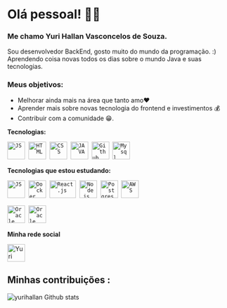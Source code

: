 # Olá pessoal! 👋😀 

### Me chamo Yuri Hallan Vasconcelos de Souza.

Sou desenvolvedor BackEnd, gosto muito do mundo da programação. :) Aprendendo coisa novas todos os dias sobre o mundo Java e suas tecnologias.

### Meus objetivos: 
* Melhorar ainda mais na área que tanto amo❤️
* Aprender mais sobre novas tecnologia do frontend e investimentos 💰 
* Contribuir com a comunidade 😁.  


 **Tecnologias:**
 <p align="left">
   <code><img src="https://user-images.githubusercontent.com/51785898/91357834-3eb8df00-e7c8-11ea-9936-0ce666ac2a11.png" alt="JS" width="40" height="40"/></code>&nbsp;
  <code><img src="https://upload.wikimedia.org/wikipedia/commons/thumb/6/61/HTML5_logo_and_wordmark.svg/1200px-HTML5_logo_and_wordmark.svg.png" alt="HTML" width="40" height="40"/></code>&nbsp;
  <code><img src="https://cdn.iconscout.com/icon/free/png-256/css-37-226088.png" alt="CSS" width="40" height="40"/></code>&nbsp;
  <code><img src="https://inforchannel.com.br/wp-content/uploads/2021/03/e2d2f80e-java-logo-1.png" alt="JAVA" width="40" height="40"/></code>&nbsp;
  <code><img src="https://user-images.githubusercontent.com/51785898/91358353-0cf44800-e7c9-11ea-9a54-0a988aa2837c.png" alt="Github" width="40" height="40"/></code>&nbsp;
  <code><img src="https://pngimg.com/uploads/mysql/mysql_PNG36.png" alt="Mysql" width="40" height="40"/></code>&nbsp;
 </p>
 
 **Tecnologias que estou estudando:**
<p align="left">
  <code><img src="https://user-images.githubusercontent.com/51785898/91357834-3eb8df00-e7c8-11ea-9936-0ce666ac2a11.png" alt="JS" width="40" height="40"/></code>&nbsp;
  <code><img src="https://user-images.githubusercontent.com/51785898/91357841-3fea0c00-e7c8-11ea-91de-947891a2dec6.png" alt="Docker" width="40" height="40" /></code>&nbsp;
  <code><img src="https://user-images.githubusercontent.com/51785898/91357843-411b3900-e7c8-11ea-8161-3e8191a6cde2.png" alt="React.js" width="60" height="40" /></code>&nbsp;
  <code><img src="https://user-images.githubusercontent.com/51785898/91357850-44162980-e7c8-11ea-966c-a7ebaba08ba3.png" alt="Node.js" width="40" height="40"/></code>&nbsp;
  <code><img src="https://user-images.githubusercontent.com/51785898/91358318-ff3ec280-e7c8-11ea-9d80-c8e249594078.png" alt="Postgres" width="40" height="40"/></code>&nbsp;
  <code><img src="https://user-images.githubusercontent.com/51785898/91358419-31502480-e7c9-11ea-9bb8-5124117e9a75.png" alt="AWS" width="40" height="40"/></code>&nbsp;

  <code><img src="https://encrypted-tbn0.gstatic.com/images?q=tbn%3AANd9GcRnNBrFzLPC2ZW_oNRGfC8MGpknN5yzs7myyVagsBb3JEYp1UFZxGYibl0GRHjnMsfGHNJcu9izvzq0HLB7GtoBNHx5GQsKUnFPRQ&usqp=CAU&ec=45699845" alt="Oracle" width="40" height="40"/></code>&nbsp;
 <code><img src="https://upload.wikimedia.org/wikipedia/commons/thumb/9/95/Vue.js_Logo_2.svg/1200px-Vue.js_Logo_2.svg.png" alt="Oracle" width="40" height="40"/></code>&nbsp;
</p>

**Minha rede social**
<p align="left">
 <a href="https://www.linkedin.com/in/yurihallan/" target="blank"><img align="center" src="https://cdn.jsdelivr.net/npm/simple-icons@3.0.1/icons/linkedin.svg" alt="Yuri Hallan" height="40" width="40" /></a> &nbsp;&nbsp;
</p>


## Minhas contribuições :

![yurihallan Github stats](https://github-readme-stats.vercel.app/api?username=yurihallan&show_icons=true&theme=dracula)
